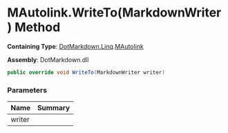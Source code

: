 # MAutolink\.WriteTo\(MarkdownWriter\) Method

**Containing Type**: [DotMarkdown.Linq](../../README.md)\.[MAutolink](../README.md)

**Assembly**: DotMarkdown\.dll

```csharp
public override void WriteTo(MarkdownWriter writer)
```

### Parameters

| Name | Summary |
| ---- | ------- |
| writer | |

